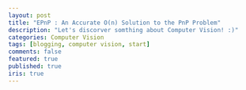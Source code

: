 ```yaml
---
layout: post
title: "EPnP : An Accurate O(n) Solution to the PnP Problem"
description: "Let's discorver somthing about Computer Vision! :)"
categories: Computer Vision 
tags: [blogging, computer vision, start]
comments: false
featured: true
published: true
iris: true
---
```

